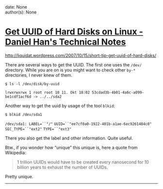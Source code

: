 
date: None  
author(s): None  

# [Get UUID of Hard Disks on Linux - Daniel Han's Technical Notes](https://sites.google.com/site/xiangyangsite/home/technical-tips/linux-unix/common-tips/short-tip-get-uuid-of-hard-disks)

<http://liquidat.wordpress.com/2007/10/15/short-tip-get-uuid-of-hard-disks/>

There are several ways to get the UUID. The first one uses the `/dev/` directory. While you are on is you might want to check other `by-*` directories, I never knew of them.

`$ ls -l /dev/disk/by-uuid`

`lrwxrwxrwx 1 root root 10 11. Okt 18:02 53cdad3b-4b01-4a6c-a099-be1cdf1acf6d -> ../../sda2`

Another way to get the uuid by usage of the tool `blkid`:

`$ blkid /dev/sda1`

`/dev/sda1: LABEL=``"/"` `UUID=``"ee7cf0a0-1922-401b-a1ae-6ec9261484c0"` `SEC_TYPE=``"ext2"` `TYPE=``"ext3"`

There you also get the label and other information. Quite useful.

Btw., if you wonder how “unique” this unique is, here a quote from Wikipedia:

> 1 trillion UUIDs would have to be created every nanosecond for 10 billion years to exhaust the number of UUIDs.

Pretty unique.  
  
---

